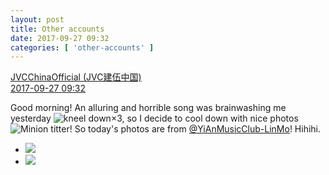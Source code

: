```yaml
---
layout: post
title: Other accounts
date: 2017-09-27 09:32
categories: [ 'other-accounts' ]
---
```


<div class="weibo-post-name">
  <a href="http://weibo.com/everio">JVCChinaOfficial (JVC建伍中国)</a>
</div>
<div class="weibo-info">
  <a href="http://weibo.com/2539816551/FnIrhpte8">2017-09-27 09:32</a>
</div>

Good morning! An alluring and horrible song was brainwashing me yesterday ![kneel down](http://img.t.sinajs.cn/t4/appstyle/expression/ext/normal/6c/pcmoren_guile_org.png)×3, so I decide to cool down with nice photos ![Minion titter](http://img.t.sinajs.cn/t4/appstyle/expression/ext/normal/d6/xiaohuangren_huaixiao_org.png)! So today's photos are from [@YiAnMusicClub-LinMo](http://weibo.com/u/6108312042)! Hihihi.

<!-- more -->

<ul class="weibo-pic-list-1">
  <li class="weibo-pic">
    <a href="https://wx2.sinaimg.cn/mw690/97628667ly1fjxv7p5kxkj20o10o1als.jpg"><img src="https://wx2.sinaimg.cn/thumb150/97628667ly1fjxv7p5kxkj20o10o1als.jpg" /></a>
  </li>
  <li class="weibo-pic">
    <a href="https://wx3.sinaimg.cn/mw690/97628667ly1fjxv7j7h7tj20jo0jo7as.jpg"><img src="https://wx3.sinaimg.cn/thumb150/97628667ly1fjxv7j7h7tj20jo0jo7as.jpg" /></a>
  </li>
</ul>
